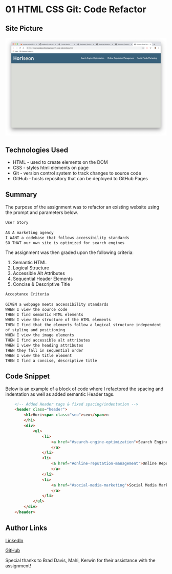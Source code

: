 # 01 HTML CSS Git: Code Refactor

## Site Picture
![Site](code-refactor.png)

## Technologies Used
- HTML - used to create elements on the DOM
- CSS - styles html elements on page
- Git - version control system to track changes to source code
- GitHub - hosts repository that can be deployed to GitHub Pages

## Summary 

The purpose of the assignment was to refactor an existing website using the prompt and parameters below.

```
User Story

AS A marketing agency
I WANT a codebase that follows accessibility standards
SO THAT our own site is optimized for search engines
```
The assignment was then graded upon the following criteria:

1. Semantic HTML
2. Logical Structure
3. Accessible Alt Attributes
4. Sequential Header Elements
5. Concise & Descriptive Title

```
Acceptance Criteria

GIVEN a webpage meets accessibility standards
WHEN I view the source code
THEN I find semantic HTML elements
WHEN I view the structure of the HTML elements
THEN I find that the elements follow a logical structure independent of styling and positioning
WHEN I view the image elements
THEN I find accessible alt attributes
WHEN I view the heading attributes
THEN they fall in sequential order
WHEN I view the title element
THEN I find a concise, descriptive title
```

## Code Snippet

Below is an example of a block of code where I refactored the spacing and indentation as well as added semantic Header tags.

```html
    <!-- Added Header tags & fixed spacing/indentation -->
    <header class="header">
        <h1>Hori<span class="seo">seo</span>n
        </h1>
        <div>
            <ul>
                <li>
                    <a href="#search-engine-optimization">Search Engine Optimization
                    </a>
                </li>
                <li>
                    <a href="#online-reputation-management">Online Reputation Management
                    </a>
                </li>
                <li>
                    <a href="#social-media-marketing">Social Media Marketing
                    </a>
                </li>
            </ul>
        </div>
    </header>
```

## Author Links
[LinkedIn](https://www.linkedin.com/in/wtgibson/)

[GitHub](https://github.com/wtgibson/1-code-refactor)

Special thanks to Brad Davis, Mahi, Kerwin for their assistance with the assignment!
